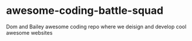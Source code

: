 # awesome-coding-battle-squad
Dom and Bailey awesome coding repo where we deisign and develop cool awesome websites
